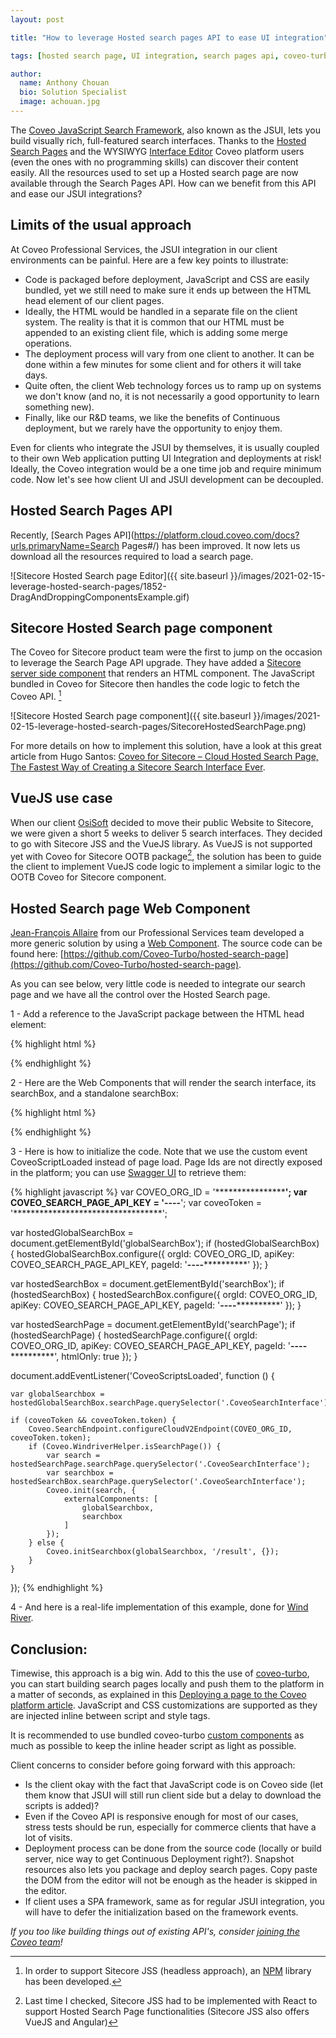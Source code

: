 ```yaml
---
layout: post

title: "How to leverage Hosted search pages API to ease UI integration"

tags: [hosted search page, UI integration, search pages api, coveo-turbo]

author:
  name: Anthony Chouan
  bio: Solution Specialist
  image: achouan.jpg
---
```

The [Coveo JavaScript Search Framework](https://docs.coveo.com/en/361/javascript-search-framework/javascript-search-framework-tutorials), also known as the JSUI, lets you build visually rich, full-featured search interfaces. Thanks to the [Hosted Search Pages](https://docs.coveo.com/en/1656/build-a-search-ui/manage-hosted-search-pages) and the WYSIWYG [Interface Editor](https://docs.coveo.com/en/1852/build-a-search-ui/use-the-interface-editor) Coveo platform users (even the ones with no programming skills) can discover their content easily. All the resources used to set up a Hosted search page are now available through the Search Pages API. How can we benefit from this API and ease our JSUI integrations?

<!-- more -->

## Limits of the usual approach

At Coveo Professional Services, the JSUI integration in our client environments can be painful. Here are a few key points to illustrate: 

- Code is packaged before deployment, JavaScript and CSS are easily bundled, yet we still need to make sure it ends up between the HTML head element of our client pages.
- Ideally, the HTML would be handled in a separate file on the client system. The reality is that it is common that our HTML must be appended to an existing client file, which is adding some merge operations.
- The deployment process will vary from one client to another. It can be done within a few minutes for some client and for others it will take days.
- Quite often, the client Web technology forces us to ramp up on systems we don't know (and no, it is not necessarily a good opportunity to learn something new). 
- Finally, like our R&D teams, we like the benefits of Continuous deployment, but we rarely have the opportunity to enjoy them.

Even for clients who integrate the JSUI by themselves, it is usually coupled to their own Web application putting UI Integration and deployments at risk! Ideally, the Coveo integration would be a one time job and require minimum code. Now let's see how client UI and JSUI development can be decoupled.

## Hosted Search Pages API

Recently, [Search Pages API](https://platform.cloud.coveo.com/docs?urls.primaryName=Search Pages#/) has been improved. It now lets us download all the resources required to load a search page.

![Sitecore Hosted Search page Editor]({{ site.baseurl }}/images/2021-02-15-leverage-hosted-search-pages/1852-DragAndDroppingComponentsExample.gif)


## Sitecore Hosted Search page component

The Coveo for Sitecore product team were the first to jump on the occasion to leverage the Search Page API upgrade. They have added a [Sitecore server side component](https://docs.coveo.com/en/3257/coveo-for-sitecore-v5/integrate-a-coveo-platform-search-page-in-a-sitecore-item) that renders an HTML component. The JavaScript bundled in Coveo for Sitecore then handles the code logic to fetch the Coveo API. [^1]

![Sitecore Hosted Search page component]({{ site.baseurl }}/images/2021-02-15-leverage-hosted-search-pages/SitecoreHostedSearchPage.png)

For more details on how to implement this solution, have a look at this great article from Hugo Santos: [Coveo for Sitecore – Cloud Hosted Search Page, The Fastest Way of Creating a Sitecore Search Interface Ever](https://hls-consulting.com/2020/06/24/coveo-for-sitecore-cloud-hosted-search-page-the-fastest-way-of-creating-a-sitecore-search-interface-ever/).

## VueJS use case

When our client [OsiSoft](https://www.osisoft.com/) decided to move their public Website to Sitecore, we were given a short 5 weeks to deliver 5 search interfaces. They decided to go with Sitecore JSS and the VueJS library. As VueJS is not supported yet with Coveo for Sitecore OOTB package[^2], the solution has been to guide the client to implement VueJS code logic to implement a similar logic to the OOTB Coveo for Sitecore component.

## Hosted Search page Web Component

[Jean-François Allaire](https://github.com/jfallaire) from our Professional Services team developed a more generic solution by using a [Web Component](https://developer.mozilla.org/en-US/docs/Web/Web_Components). The source code can be found here: [https://github.com/Coveo-Turbo/hosted-search-page](https://github.com/Coveo-Turbo/hosted-search-page).

As you can see below, very little code is needed to integrate our search page and we have all the control over the Hosted Search page.

1 - Add a reference to the JavaScript package between the HTML head element:

{% highlight html %}
<script src="https://unpkg.com/@coveops/hosted-search-page@latest/dist/index.min.js"></script>
{% endhighlight %}

2 - Here are the Web Components that will render the search interface, its searchBox, and a standalone searchBox:

{% highlight html %}
<hosted-search-page id="searchPage"></hosted-search-page>

<hosted-search-page id="searchBox"></hosted-search-page></div>

<hosted-search-page id="globalSearchBox"></hosted-search-page>
{% endhighlight %}

3 - Here is how to initialize the code. Note that we use the custom event CoveoScriptLoaded instead of page load. Page Ids are not directly exposed in the platform; you can use [Swagger UI](https://platform.cloud.coveo.com/docs?urls.primaryName=Search%20Pages#/Search%20pages/get_rest_organizations__organizationID__pages) to retrieve them:

{% highlight javascript %}
var COVEO_ORG_ID = '**************************';
var COVEO_SEARCH_PAGE_API_KEY = '**********-****-****-****-************';
var coveoToken = '**********************************';

var hostedGlobalSearchBox = document.getElementById('globalSearchBox');
if (hostedGlobalSearchBox) {
	hostedGlobalSearchBox.configure({
		orgId: COVEO_ORG_ID,
		apiKey: COVEO_SEARCH_PAGE_API_KEY,
		pageId: '**********-****-****-****-************'
	});
}

var hostedSearchBox = document.getElementById('searchBox');
if (hostedSearchBox) {
	hostedSearchBox.configure({
		orgId: COVEO_ORG_ID,
		apiKey: COVEO_SEARCH_PAGE_API_KEY,
		pageId: '**********-****-****-****-************'
	});
}

var hostedSearchPage = document.getElementById('searchPage');
if (hostedSearchPage) {
	hostedSearchPage.configure({
		orgId: COVEO_ORG_ID,
		apiKey: COVEO_SEARCH_PAGE_API_KEY,
		pageId: '**********-****-****-****-************',
		htmlOnly: true
	});
}

document.addEventListener('CoveoScriptsLoaded', function () {

	var globalSearchbox = hostedGlobalSearchBox.searchPage.querySelector('.CoveoSearchInterface');

	if (coveoToken && coveoToken.token) {
		Coveo.SearchEndpoint.configureCloudV2Endpoint(COVEO_ORG_ID, coveoToken.token);
		if (Coveo.WindriverHelper.isSearchPage()) { 
			var search = hostedSearchPage.searchPage.querySelector('.CoveoSearchInterface');
			var searchbox = hostedSearchBox.searchPage.querySelector('.CoveoSearchInterface');
			Coveo.init(search, {
				externalComponents: [
					globalSearchbox,
					searchbox
				]
			});
		} else {
			Coveo.initSearchbox(globalSearchbox, '/result', {});
		}
	}
});
{% endhighlight %}

4 - And here is a real-life implementation of this example, done for [Wind River](https://www.windriver.com/result#t=All&sort=relevancy).


## Conclusion:
Timewise, this approach is a big win. Add to this the use of [coveo-turbo](https://coveo-turbo.github.io/), you can start building search pages locally and push them to the platform in a matter of seconds, as explained in this [Deploying a page to the Coveo platform article](https://coveo-turbo.github.io/docs/CLI-reference.html#deploy-a-page-to-the-coveo-platform). JavaScript and CSS customizations are supported as they are injected inline between script and style tags. 

It is recommended to use bundled coveo-turbo [custom components](https://coveo-turbo.github.io/#components) as much as possible to keep the inline header script as light as possible. 

Client concerns to consider before going forward with this approach:
- Is the client okay with the fact that JavaScript code is on Coveo side (let them know that JSUI will still run client side but a delay to download the scripts is added)?
- Even if the Coveo API is responsive enough for most of our cases, stress tests should be run, especially for commerce clients that have a lot of visits. 
- Deployment process can be done from the source code (locally or build server, nice way to get Continuous Deployment right?). Snapshot resources also lets you package and deploy search pages. Copy paste the DOM from the editor will not be enough as the header is skipped in the editor.
- If client uses a SPA framework, same as for regular JSUI integration, you will have to defer the initialization based on the framework events.

_If you too like building things out of existing API's, consider [joining the Coveo team](https://www.coveo.com/en/company/careers/open-positions?utm_source=tech-blog&utm_medium=blog-post&utm_campaign=organic#t=career-search&numberOfResults=9)!_

[^1]: In order to support Sitecore JSS (headless approach), an [NPM](https://www.npmjs.com/package/coveoforsitecore-jss/v/0.1.39 ) library has been developed.
[^2]: Last time I checked, Sitecore JSS had to be implemented with React to support Hosted Search Page functionalities (Sitecore JSS also offers VueJS and Angular)
